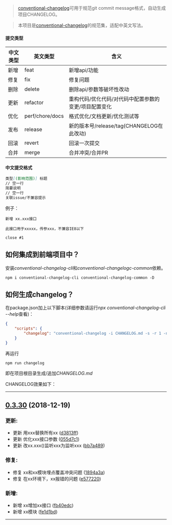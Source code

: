 > [conventional-changelog](https://github.com/ajoslin/conventional-changelog)可用于规范git commit message格式，自动生成项目CHANGELOG。

>本项目是[conventional-changelog](https://github.com/ajoslin/conventional-changelog)的规范集，适配中英文写法。

#### 提交类型

中文类型|英文类型|含义
-|-|-
新增|feat|新增api/功能
修复|fix|修复问题
删除|delete|删除api/参数等破坏性改动
更新|refactor|重构代码/优化代码/对代码中配置参数的变更/项目配置变化
优化|perf/chore/docs|格式优化/文档更新/优化测试等
发布|release|新的版本号/release/tag(CHANGELOG在此改动)
回滚|revert|回滚一次提交
合并|merge|合并冲突/合并PR

#### 中文提交格式

```md
类型[(影响范围)] 标题
// 空一行
简要说明
// 空一行
关联issue/不兼容提示
```
例子：

```
新增 xx.xxx接口

此接口用于xxxxx，传参xxx，不兼容IE8以下

close #1
```

## 如何集成到前端项目中？

安装*conventional-changelog-cli*和*conventional-changelogc-common*依赖。

```shell
npm i conventional-changelog-cli conventional-changelog-common -D
```

## 如何生成changelog？

在package.json加上以下脚本(详细参数请运行*npx conventional-changelog-cli --help*查看)：
```json
{
    "scripts": {
        "changelog": "conventional-changelog -i CHANGELOG.md -s -r 1 -n ./node_modules/conventional-changelog-common" 
    }
}
```
再运行
```shell
npm run changelog
```
即在项目根目录生成/追加*CHANGELOG.md*

CHANGELOG效果如下：

--------
<a name="0.3.30"></a>
## [0.3.30](https://github.com/LiPinghai/conventional-changelog-common) (2018-12-19)

### 更新:

* 更新 用xxx替换所有xx ([d3813ff](https://github.com/LiPinghai/conventional-changelog-common))
* 更新 优化xxx接口参数 ([055d7c1](https://github.com/LiPinghai/conventional-changelog-common))
* 更新 改xx.xxx()监听xxx为监听xxx ([bb7a489](https://github.com/LiPinghai/conventional-changelog-common))

### 修复:

* 修复 xx和xx模块埋点覆盖冲突问题 ([1894a3a](https://github.com/LiPinghai/conventional-changelog-common))
* 修复 在xx环境下，xx报错的问题 ([e577220](https://github.com/LiPinghai/conventional-changelog-common))

### 新增:

* 新增 xx增加xx接口 ([fb40edc](https://github.com/LiPinghai/conventional-changelog-common))
* 新增 xx模块 ([fe1d1bd](https://github.com/LiPinghai/conventional-changelog-common))
--------